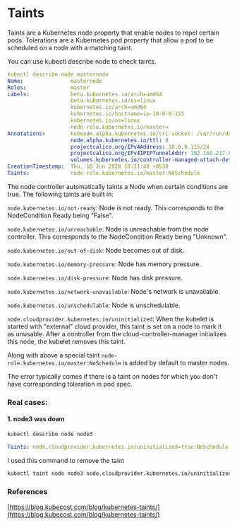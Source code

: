 # Taints
Taints are a Kubernetes node property that enable nodes to repel certain pods. Tolerations are a Kubernetes pod property that allow a pod to be scheduled on a node with a matching taint.

You can use kubectl describe node <nodename> to check taints.

```yaml
kubectl describe node masternode
Name:               masternode
Roles:              master
Labels:             beta.kubernetes.io/arch=amd64
                    beta.kubernetes.io/os=linux
                    kubernetes.io/arch=amd64
                    kubernetes.io/hostname=ip-10-0-0-115
                    kubernetes.io/os=linux
                    node-role.kubernetes.io/master=
Annotations:        kubeadm.alpha.kubernetes.io/cri-socket: /var/run/dockershim.sock
                    node.alpha.kubernetes.io/ttl: 0
                    projectcalico.org/IPv4Address: 10.0.0.115/24
                    projectcalico.org/IPv4IPIPTunnelAddr: 192.168.217.0
                    volumes.kubernetes.io/controller-managed-attach-detach: true
CreationTimestamp:  Thu, 18 Jun 2020 10:21:48 +0530
Taints:             node-role.kubernetes.io/master:NoSchedule
```

The node controller automatically taints a Node when certain conditions are true. The following taints are built in:

`node.kubernetes.io/not-ready`: Node is not ready. This corresponds to the NodeCondition Ready being "False".

`node.kubernetes.io/unreachable`: Node is unreachable from the node controller. This corresponds to the NodeCondition Ready being "Unknown".

`node.kubernetes.io/out-of-disk`: Node becomes out of disk.

`node.kubernetes.io/memory-pressure`: Node has memory pressure.

`node.kubernetes.io/disk-pressure`: Node has disk pressure.

`node.kubernetes.io/network-unavailable`: Node's network is unavailable.

`node.kubernetes.io/unschedulable`: Node is unschedulable.

`node.cloudprovider.kubernetes.io/uninitialized`: When the kubelet is started with "external" cloud provider, this taint is set on a node to mark it as unusable. After a controller from the cloud-controller-manager initializes this node, the kubelet removes this taint.

Along with above a special taint `node-role.kubernetes.io/master:NoSchedule` is added by default to master nodes.

The error typically comes if there is a taint on nodes for which you don't have corresponding toleration in pod spec.

### Real cases:

#### 1. node3 was down
```sh
kubectl describe node node3
```
```yaml
Taints: node.cloudprovider.kubernetes.io/uninitialized=true:NoSchedule
```
I used this command to remove the taint
```sh
kubectl taint node node3 node.cloudprovider.kubernetes.io/uninitialized=true:NoSchedule-
```

### References
[https://blog.kubecost.com/blog/kubernetes-taints/](https://blog.kubecost.com/blog/kubernetes-taints/)